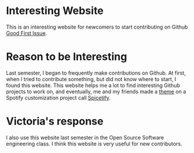 # Interesting Website
This is an interesting website for newcomers to start contributing on Github [Good First Issue](https://goodfirstissues.com/).

# Reason to be Interesting
Last semester, I began to frequently make contributions on Github. At first, when I tried to contribute something, but did not know where to start, I found this website. This website helps me a lot to find interesting Github projects to work on, and eventually, me and my friends made a [theme](https://github.com/spicetify/spicetify-themes/tree/master/Flow) on a Spotify customization project call [Spicetify](https://spicetify.app/).

# Victoria's response
I also use this website last semester in the Open Source Software engineering
class. I think this website is very useful for new contributors.